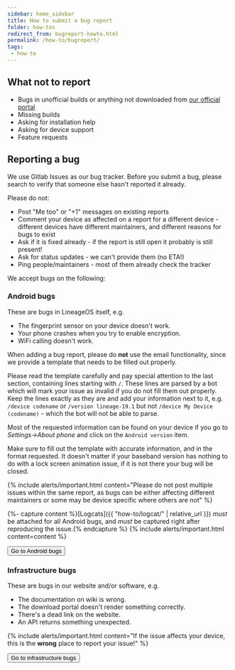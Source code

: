 ```yaml
---
sidebar: home_sidebar
title: How to submit a bug report
folder: how-tos
redirect_from: bugreport-howto.html
permalink: /how-to/bugreport/
tags:
 - how-to
---
```


## What not to report
  - Bugs in unofficial builds or anything not downloaded from [our official portal](https://garnet-playground.github.io/)
  - Missing builds
  - Asking for installation help
  - Asking for device support
  - Feature requests

## Reporting a bug

We use Gitlab Issues as our bug tracker. Before you submit a bug, please search to verify that someone else hasn't reported it already.

Please do not:
- Post "Me too" or "+1" messages on existing reports
- Comment your device as affected on a report for a different device - different devices have different maintainers, and different reasons for bugs to exist
- Ask if it is fixed already - if the report is still open it probably is still present!
- Ask for status updates - we can't provide them (no ETA!)
- Ping people/maintainers - most of them already check the tracker

We accept bugs on the following:

### Android bugs

These are bugs in LineageOS itself, e.g.
  - The fingerprint sensor on your device doesn't work.
  - Your phone crashes when you try to enable encryption.
  - WiFi calling doesn't work.

When adding a bug report, please do **not** use the email functionality, since we provide a template that needs to be filled out properly.

Please read the template carefully and pay special attention to the last section, containing lines starting with `/`.
These lines are parsed by a bot which will mark your issue as invalid if you do not fill them out properly.
Keep the lines exactly as they are and add your information next to it, e.g. `/device codename` or `/version lineage-19.1` but not `/device My Device (codename)` - which the bot will not be able to parse.

Most of the requested information can be found on your device if you go to *Settings->About phone* and click on the `Android version` item.

Make sure to fill out the template with accurate information, and in the format requested. It doesn't matter if your baseband version has nothing to do with a lock screen animation issue, if it is not there your bug will be closed.

  {% include alerts/important.html content="Please do not post multiple issues within the same report, as bugs can be either affecting different maintainers or some may be device specific where others are not" %}

  {%- capture content %}[Logcats]({{ "how-to/logcat/" | relative_url }}) *must* be attached for all Android bugs, and *must* be captured right after reproducing the issue.{% endcapture %}
  {% include alerts/important.html content=content %}

<a href="https://gitlab.com/LineageOS/issues/android/-/issues"><button class="btn btn-primary">Go to Android bugs</button></a>

### Infrastructure bugs

These are bugs in our website and/or software, e.g.
  - The documentation on wiki is wrong.
  - The download portal doesn't render something correctly.
  - There's a dead link on the website.
  - An API returns something unexpected.

  {% include alerts/important.html content="If the issue affects your device, this is the **wrong** place to report your issue!" %}

<a href="https://gitlab.com/LineageOS/issues/infra/-/issues"><button class="btn btn-primary">Go to infrastructure bugs</button></a>

